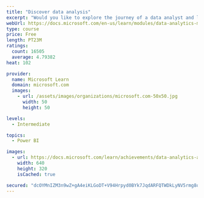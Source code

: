 ```yaml
---
title: "Discover data analysis"
excerpt: "Would you like to explore the journey of a data analyst and learn how a data analyst tells a story with data? In this module, you will explore the different roles in data and learn the different tasks of a data analyst."
webUrl: https://docs.microsoft.com/en-us/learn/modules/data-analytics-microsoft/
type: course
price: Free
length: PT23M
ratings:
  count: 16505
  average: 4.79382
heat: 102

provider:
  name: Microsoft Learn
  domain: microsoft.com
  images:
    - url: /assets/images/organizations/microsoft.com-50x50.jpg
      width: 50
      height: 50

levels:
  - Intermediate

topics:
  - Power BI

images:
  - url: https://docs.microsoft.com/learn/achievements/data-analytics-and-microsoft-social.png
    width: 640
    height: 320
    isCached: true

secured: "dcOYMnIZM3n9wZ+gA4eiKLGoDT+V94Hrpyd0BYk7JqdARFQTWDkLyNV5rmg8ob02QfjNoG98pjxHy0rYolKCk/Gsq1kqDAEoL/SDCaV3s0mnxZAMFa+kT3kHnu+Ecen0ukeGABmuEg5tfeTAPBvfMuSgH9PzgKuGcC14aKpSagcGGzl7GlYPDx2a4PRfbbN4b7EndlvitHwvBs4dIjd1oQzLAcwxDwdzYctgQ7Ju6FX5kp/EoqCNEyG5ic8pZTNktOafXRqVHLpKgIHzfUe2IYf2XWgZcH/PU7NWEc3AFsIPmeqhS5pFMCWTihLFc8cMBRoIR4H5ZIQTzJP7gk0eg5JT8r/u71Fz+Fim/0Aq4c7nN53n/dWO7DItXHjIxRcrnhj7TfV20VnUC+8PVSt0ENeZfzDNYt1BGY9BfJitdf88Uf246ZPIq6n7lPiISgx9;Ozvo7SHiYcCQ5hnzoGnLmQ=="
---
```


